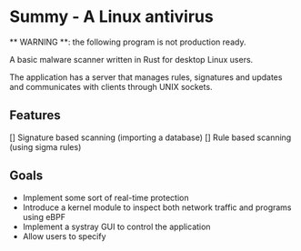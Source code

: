 # Summy - A Linux antivirus
** WARNING **: the following program is not production ready.

A basic malware scanner written in Rust for desktop Linux users.

The application has a server that manages rules, signatures and 
updates and communicates with clients through UNIX sockets.

## Features
[] Signature based scanning (importing a database)
[] Rule based scanning (using sigma rules)

## Goals
* Implement some sort of real-time protection 
* Introduce a kernel module to inspect both network traffic and programs using eBPF
* Implement a systray GUI to control the application
* Allow users to specify





